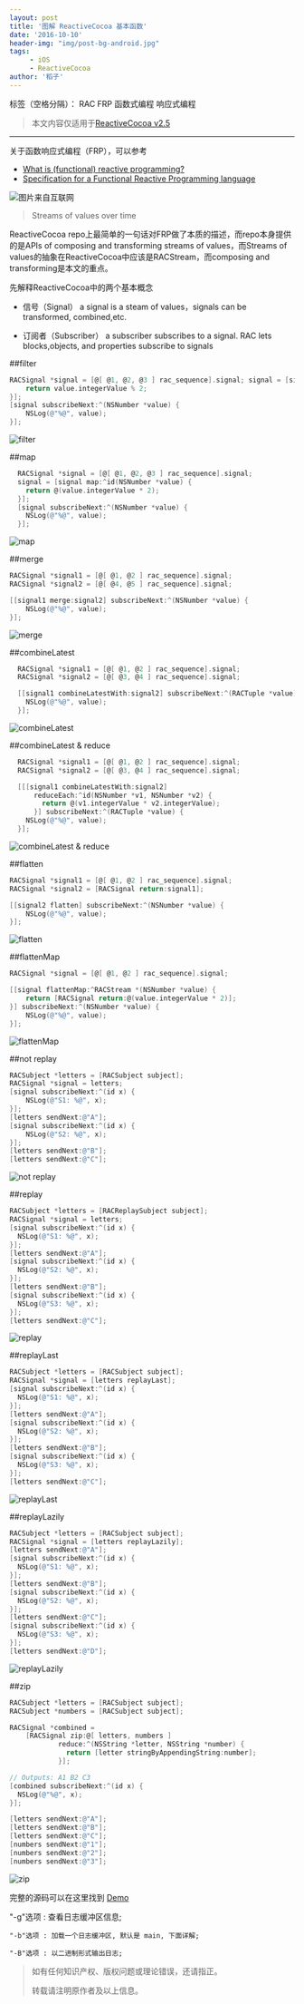 ```yaml
---
layout: post
title: '图解 ReactiveCocoa 基本函数'
date: '2016-10-10'
header-img: "img/post-bg-android.jpg"
tags:
     - iOS
     - ReactiveCocoa
author: '稻子'
---
```


标签（空格分隔）： RAC FRP 函数式编程 响应式编程

> 本文内容仅适用于[ReactiveCocoa v2.5](https://github.com/ReactiveCocoa/ReactiveCocoa/tree/v2.5)

---
关于函数响应式编程（FRP），可以参考

* [What is (functional) reactive programming?](http://stackoverflow.com/questions/1028250/what-is-functional-reactive-programming/1030631#1030631)
* [Specification for a Functional Reactive Programming language](http://stackoverflow.com/questions/5875929/specification-for-a-functional-reactive-programming-language#5878525)

![图片来自互联网][1]
> Streams of values over time

ReactiveCocoa repo上最简单的一句话对FRP做了本质的描述，而repo本身提供的是APIs of composing and transforming streams of values，而Streams of values的抽象在ReactiveCocoa中应该是RACStream，而composing and transforming是本文的重点。

先解释ReactiveCocoa中的两个基本概念

* 信号（Signal） a signal is a steam of values，signals can be transformed, combined,etc.

* 订阅者（Subscriber） a subscriber subscribes to a signal. RAC lets blocks,objects, and properties subscribe to signals

##filter
```objective-c
RACSignal *signal = [@[ @1, @2, @3 ] rac_sequence].signal; signal = [signal filter:^BOOL(NSNumber *value) {
    return value.integerValue % 2;
}];
[signal subscribeNext:^(NSNumber *value) {
    NSLog(@"%@", value);
}];
```
![filter][2]

##map
```objective-c
  RACSignal *signal = [@[ @1, @2, @3 ] rac_sequence].signal;
  signal = [signal map:^id(NSNumber *value) {
    return @(value.integerValue * 2);
  }];
  [signal subscribeNext:^(NSNumber *value) {
    NSLog(@"%@", value);
  }];
```
![map][3]

##merge
```objective-c
RACSignal *signal1 = [@[ @1, @2 ] rac_sequence].signal;
RACSignal *signal2 = [@[ @4, @5 ] rac_sequence].signal;

[[signal1 merge:signal2] subscribeNext:^(NSNumber *value) {
    NSLog(@"%@", value);
}];
```
![merge][4]

##combineLatest
```objective-c
  RACSignal *signal1 = [@[ @1, @2 ] rac_sequence].signal;
  RACSignal *signal2 = [@[ @3, @4 ] rac_sequence].signal;

  [[signal1 combineLatestWith:signal2] subscribeNext:^(RACTuple *value) {
    NSLog(@"%@", value);
  }];
```
![combineLatest][5]

##combineLatest & reduce
```objective-c
  RACSignal *signal1 = [@[ @1, @2 ] rac_sequence].signal;
  RACSignal *signal2 = [@[ @3, @4 ] rac_sequence].signal;

  [[[signal1 combineLatestWith:signal2]
      reduceEach:^id(NSNumber *v1, NSNumber *v2) {
        return @(v1.integerValue * v2.integerValue);
      }] subscribeNext:^(RACTuple *value) {
    NSLog(@"%@", value);
  }];
```
![combineLatest & reduce][6]

##flatten
```objective-c
RACSignal *signal1 = [@[ @1, @2 ] rac_sequence].signal;
RACSignal *signal2 = [RACSignal return:signal1];

[[signal2 flatten] subscribeNext:^(NSNumber *value) {
    NSLog(@"%@", value);
}];
```
![flatten][7]

##flattenMap
```objective-c
RACSignal *signal = [@[ @1, @2 ] rac_sequence].signal;

[[signal flattenMap:^RACStream *(NSNumber *value) {
    return [RACSignal return:@(value.integerValue * 2)];
}] subscribeNext:^(NSNumber *value) {
    NSLog(@"%@", value);
}];
```
![flattenMap][8]

##not replay
```objective-c
RACSubject *letters = [RACSubject subject];
RACSignal *signal = letters;
[signal subscribeNext:^(id x) {
    NSLog(@"S1: %@", x);
}];
[letters sendNext:@"A"];
[signal subscribeNext:^(id x) {
    NSLog(@"S2: %@", x);
}];
[letters sendNext:@"B"];
[letters sendNext:@"C"];
```
![not replay][9]

##replay
```objective-c
RACSubject *letters = [RACReplaySubject subject];
RACSignal *signal = letters;
[signal subscribeNext:^(id x) {
  NSLog(@"S1: %@", x);
}];
[letters sendNext:@"A"];
[signal subscribeNext:^(id x) {
  NSLog(@"S2: %@", x);
}];
[letters sendNext:@"B"];
[signal subscribeNext:^(id x) {
  NSLog(@"S3: %@", x);
}];
[letters sendNext:@"C"];
```
![replay][10]

##replayLast
```objective-c
RACSubject *letters = [RACSubject subject];
RACSignal *signal = [letters replayLast];
[signal subscribeNext:^(id x) {
  NSLog(@"S1: %@", x);
}];
[letters sendNext:@"A"];
[signal subscribeNext:^(id x) {
  NSLog(@"S2: %@", x);
}];
[letters sendNext:@"B"];
[signal subscribeNext:^(id x) {
  NSLog(@"S3: %@", x);
}];
[letters sendNext:@"C"];
```
![replayLast][11]

##replayLazily
```objective-c
RACSubject *letters = [RACSubject subject];
RACSignal *signal = [letters replayLazily];
[letters sendNext:@"A"];
[signal subscribeNext:^(id x) {
  NSLog(@"S1: %@", x);
}];
[letters sendNext:@"B"];
[signal subscribeNext:^(id x) {
  NSLog(@"S2: %@", x);
}];
[letters sendNext:@"C"];
[signal subscribeNext:^(id x) {
  NSLog(@"S3: %@", x);
}];
[letters sendNext:@"D"];
```
![replayLazily][12]

##zip
```objective-c
RACSubject *letters = [RACSubject subject];
RACSubject *numbers = [RACSubject subject];

RACSignal *combined =
    [RACSignal zip:@[ letters, numbers ]
            reduce:^(NSString *letter, NSString *number) {
              return [letter stringByAppendingString:number];
            }];

// Outputs: A1 B2 C3
[combined subscribeNext:^(id x) {
  NSLog(@"%@", x);
}];

[letters sendNext:@"A"];
[letters sendNext:@"B"];
[letters sendNext:@"C"];
[numbers sendNext:@"1"];
[numbers sendNext:@"2"];
[numbers sendNext:@"3"];
```
![zip][13]

完整的源码可以在这里找到 [Demo](https://gist.github.com/foxsofter/5ece717adbd5546d0c22f8d4b1dce5ae)

  [1]: https://s3.amazonaws.com/media-p.slid.es/uploads/263775/images/1763829/687474703a2f2f692e696d6775722e636f6d2f4149696d5138432e6a7067.jpeg
  [2]: https://foxsofter.github.io/images/filter.png
  [3]: https://foxsofter.github.io/images/map.png
  [4]: https://foxsofter.github.io/images/merge.png
  [5]: https://foxsofter.github.io/images/combineLatest.png
  [6]: https://foxsofter.github.io/images/combineLatest&reduce.png
  [7]: https://foxsofter.github.io/images/flatten.png
  [8]: https://foxsofter.github.io/images/flattenMap.png
  [9]: https://foxsofter.github.io/images/not_replay.png
  [10]: https://foxsofter.github.io/images/replay.png
  [11]: https://foxsofter.github.io/images/replayLast.png
  [12]: https://foxsofter.github.io/images/replayLazily.png
  [13]: https://foxsofter.github.io/images/zip.png
	"-g"选项 : 查看日志缓冲区信息;

	"-b"选项 : 加载一个日志缓冲区, 默认是 main, 下面详解;

	"-B"选项 : 以二进制形式输出日志;



> 如有任何知识产权、版权问题或理论错误，还请指正。
>
> 转载请注明原作者及以上信息。
